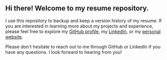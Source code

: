 ## Hi there! Welcome to my resume repository.

I use this repository to backup and keep a version history of my resume. If you are interested in learning more about my projects and experience, please feel free to explore my [GitHub profile](https://github.com/m-hess), my [LinkedIn](https://www.linkedin.com/in/m-hess/), or my [personal website](http://maddiehess.me).

Please don't hesitate to reach out to me through GitHub or LinkedIn if you have any questions. I look forward to hearing from you!

